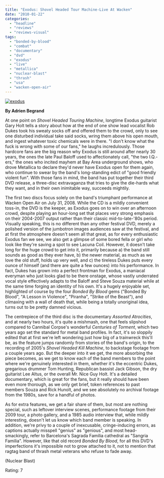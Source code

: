 ```yaml
---
title: "Exodus: Shovel Headed Tour Machine-Live At Wacken"
date: "2010-01-22"
categories: 
  - "headline"
  - "reviews"
  - "reviews-visual"
tags: 
  - "bonded-by-blood"
  - "combat"
  - "documentary"
  - "dvd"
  - "exodus"
  - "live"
  - "metallica"
  - "nuclear-blast"
  - "thrash"
  - "usa"
  - "wacken-open-air"
---
```


[![exodus](http://www.hellbound.ca/wp-content/uploads/2010/01/exodus.jpg "exodus")](http://www.hellbound.ca/wp-content/uploads/2010/01/exodus.jpg)

**By Adrien Begrand**

At one point on _Shovel Headed Touring Machine_, longtime Exodus guitarist Gary Holt tells a story about how at the end of one show lead vocalist Rob Dukes took his sweaty socks off and offered them to the crowd, only to see one disturbed individual take said socks, wring them above his open mouth, and ingest whatever toxic chemicals were in there. "I don't know what the fuck is wrong with some of our fans," he laughs incredulously. Those hardcore fans are the big reason why Exodus is still around after nearly 30 years, the ones the late Paul Baloff used to affectionately call, "the two I.Q.-ers," the ones who incited mayhem at Bay Area underground shows, who drove Metallica to declare they'd never have Exodus open for them again, who continue to swear by the band's long-standing edict of "good friendly violent fun". With those fans in mind, the band has put together their third DVD release, a three-disc extravaganza that tries to give the die-hards what they want, and in their own inimitable way, succeeds mightily.

The first two discs focus solely on the band's triumphant performance at Wacken Open Air on July 31, 2008. While the CD is a mildly convenient toss-in, the DVD is the keeper, as Exodus goes on to win over an afternoon crowd, despite playing an hour-long set that places very strong emphasis on their 2004-2007 output rather than their classic mid-to-late-'80s period. Visually speaking, this is no different than any other festival DVD, merely a polished version of the jumbotron images audiences saw at the festival, and at first the atmosphere doesn't seem all that great, as for every enthusiastic Exodus fan we see, we also get a glimpse of some bored fella or girl who look like they're saving a spot to see Lacuna Coil. However, it doesn't take long for the huge crowd to get into it, primarily because a) the band still sounds as good as they ever have, b) the newer material, as much as we love the old stuff, holds up very well, and c) the tireless Dukes puts every ounce of himself (and there are quite a few ounces) into his performance. In fact, Dukes has grown into a perfect frontman for Exodus, a maniacal everyman who just looks glad to be there onstage, whose vastly underrated vocal style effectively adapts to the Baloff and Steve Souza material while at the same time forging an identity of his own. It's a hugely enjoyable set, highlighted of course by the four _Bonded By Blood_ gems ("Bonded By Blood", "A Lesson in Violence", "Piranha", "Strike of the Beast"), and climaxing with a wall of death that, while being a totally unoriginal idea, turns out to be pretty damned vicious.

The centrepiece of the third disc is the documentary _Assorted Atrocities_, and at nearly two hours, it's quite a mishmash, one that feels slipshod compared to Cannibal Corpse's wonderful _Centuries of Torment_, which two years ago set the standard for metal band profiles. In fact, it's so sloppily edited that at first we're left wondering just how big of a trainwreck this'll be, as the feature jumps randomly from stories of the band's origin, to the recording of 2005's _Shovel Headed Kill Machine_, to backstage footage from a couple years ago. But the deeper into it we get, the more absorbing the piece becomes, as we get to know each of the band members to the point where we're genuinely interested in them, whether it's the eccentric Dukes, gregarious drummer Tom Hunting, Republican bassist Jack Gibson, the dry guitarist Lee Altus, or the overall Mr. Nice Guy Holt. It's a detailed documentary, which is great for the fans, but it really should have been even more thorough, as we only get brief, token references to past members Souza and Rick Hunolt, and we see absolutely no archival footage from the 1980s, save for a handful of photos.

As for extra features, we get a fair share of them, but most are nothing special, such as leftover interview scenes, performance footage from their 2009 tour, a photo gallery, and a 1985 audio interview that, while mildly interesting, doesn't let us know which band member is speaking. In addition, we're privy to a couple of inexcusable, cringe-inducing errors, as captions actually misspell "genius" as "genious", and most head-smackingly, refer to Barcelona's Sagrada Familia cathedral as "Sangria Familia". However, like that old record _Bonded By Blood_, for all this DVD's imperfections it's impossible not to grow attached to it, not to mention that ragtag band of thrash metal veterans who refuse to fade away.

(Nuclear Blast)

Rating: 7
